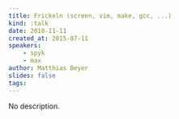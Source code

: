 ```yaml
---
title: Frickeln (screen, vim, make, gcc, ...)
kind: :talk
date: 2010-11-11
created_at: 2015-07-11
speakers:
    - spyk
    - max
author: Matthias Beyer
slides: false
tags:
---
```


No description.
